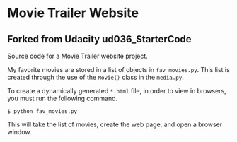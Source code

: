 # Movie Trailer Website
## Forked from Udacity ud036_StarterCode

Source code for a Movie Trailer website project.

My favorite movies are stored in a list of objects in `fav_movies.py`.  This 
list is created through the use of the `Movie()` class in the `media.py`.

To create a dynamically generated `*.html` file, in order to view in browsers, 
you must run the following command.

`$ python fav_movies.py`

This will take the list of movies, create the web page, and open a browser window.
